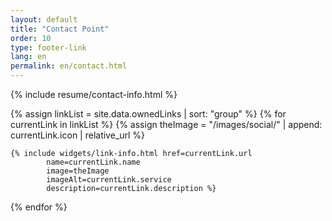 ```yaml
---
layout: default
title: "Contact Point"
order: 10
type: footer-link
lang: en
permalink: en/contact.html
---
```


{% include resume/contact-info.html %}

<div class="row mt-3">
{% assign linkList = site.data.ownedLinks | sort: "group" %}
{% for currentLink in linkList %}
    {% assign theImage = "/images/social/" | append: currentLink.icon | relative_url %}
    
    {% include widgets/link-info.html href=currentLink.url 
            name=currentLink.name
            image=theImage 
            imageAlt=currentLink.service 
            description=currentLink.description %}
{% endfor %}
</div>
